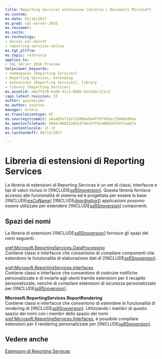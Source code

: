 ```yaml
---
title: Reporting Services estensione libreria | Documenti Microsoft
ms.custom: 
ms.date: 03/14/2017
ms.prod: sql-server-2016
ms.reviewer: 
ms.suite: 
ms.technology:
- docset-sql-devref
- reporting-services-native
ms.tgt_pltfrm: 
ms.topic: reference
applies_to:
- SQL Server 2016 Preview
helpviewer_keywords:
- namespaces [Reporting Services]
- Reporting Services, extending
- extensions [Reporting Services], library
- library [Reporting Services]
ms.assetid: e8eff470-64d6-41c3-b98b-5ec916c121c3
caps.latest.revision: 33
author: guyinacube
ms.author: asaxton
manager: erikre
ms.translationtype: HT
ms.sourcegitcommit: a6aab5e722e732096e9e4ffdf458ac25088e09ae
ms.openlocfilehash: 5984c00833185e3f4bcb7f81460829769f2abd7a
ms.contentlocale: it-it
ms.lasthandoff: 08/12/2017

---
```

# <a name="reporting-services-extension-library"></a>Libreria di estensioni di Reporting Services
  La libreria di estensioni di Reporting Services è un set di classi, interfacce e tipi di valori inclusi in [!INCLUDE[ssRSnoversion](../../includes/ssrsnoversion-md.md)]. Questa libreria fornisce accesso alle funzionalità di sistema ed è progettata per essere la base [!INCLUDE[msCoName](../../includes/msconame-md.md)] [!INCLUDE[dnprdnshort](../../includes/dnprdnshort-md.md)] applicazioni possono essere utilizzate per estendere [!INCLUDE[ssRSnoversion](../../includes/ssrsnoversion-md.md)] componenti.  
  
## <a name="namespaces"></a>Spazi dei nomi  
 La libreria di estensioni [!INCLUDE[ssRSnoversion](../../includes/ssrsnoversion-md.md)] fornisce gli spazi dei nomi seguenti.  
  
 <xref:Microsoft.ReportingServices.DataProcessing>  
 Contiene classi e interfacce che consentono di compilare componenti che estendono le funzionalità di elaborazione dati di [!INCLUDE[ssRSnoversion](../../includes/ssrsnoversion-md.md)].  
  
 <xref:Microsoft.ReportingServices.Interfaces>  
 Contiene classi e interfacce che consentono di costruire notifiche personalizzate e di inviarle agli utenti tramite estensioni per il recapito personalizzate, nonché di compilare estensioni di sicurezza personalizzate per [!INCLUDE[ssRSnoversion](../../includes/ssrsnoversion-md.md)].  
  
 **Microsoft.ReportingServices.ReportRendering**  
 Contiene classi e interfacce che consentono di estendere le funzionalità di rendering di [!INCLUDE[ssRSnoversion](../../includes/ssrsnoversion-md.md)]. Utilizzando i membri di questo spazio dei nomi con i membri dello spazio dei nomi <xref:Microsoft.ReportingServices.Interfaces>, è possibile compilare estensioni per il rendering personalizzate per [!INCLUDE[ssRSnoversion](../../includes/ssrsnoversion-md.md)].  
  
## <a name="see-also"></a>Vedere anche  
 [Estensioni di Reporting Services](../../reporting-services/extensions/reporting-services-extensions.md)  
  
  
